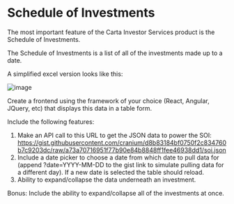 # Schedule of Investments

The most important feature of the Carta Investor Services product is the Schedule of Investments.

The Schedule of Investments is a list of all of the investments made up to a date.

A simplified excel version looks like this:

![image](https://user-images.githubusercontent.com/7346422/48731786-e07ec580-ec0b-11e8-8c87-e7e26ee9fdf1.png)

Create a frontend using the framework of your choice (React, Angular, JQuery, etc) that displays this data in a table form.

Include the following features:
1. Make an API call to this URL to get the JSON data to power the SOI: https://gist.githubusercontent.com/cranium/d8b83184bf0750f2c834760b7c9203dc/raw/a73a70716951f77b90e84b8848ff1fee46938dd1/soi.json
2. Include a date picker to choose a date from which date to pull data for (append ?date=YYYY-MM-DD to the gist link to simulate pulling data for a different day). If a new date is selected the table should reload.
3. Ability to expand/collapse the data underneath an investment.

Bonus:
Include the ability to expand/collapse all of the investments at once.

